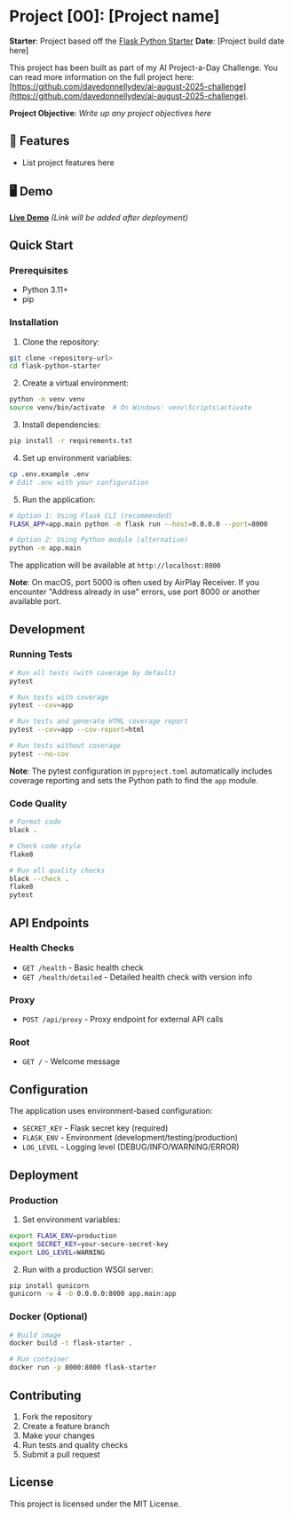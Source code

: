 # Project [00]: [Project name]

**Starter**: Project based off the [Flask Python Starter](https://github.com/davedonnellydev/flask-python-starter)
**Date**: [Project build date here]

This project has been built as part of my AI Project-a-Day Challenge. You can read more information on the full project here: [https://github.com/davedonnellydev/ai-august-2025-challenge](https://github.com/davedonnellydev/ai-august-2025-challenge).

**Project Objective**: *Write up any project objectives here*

## 🚀 Features

- List project features here


## 🖥️ Demo

**[Live Demo](https://your-demo-url.com)**
*(Link will be added after deployment)*


## Quick Start

### Prerequisites

- Python 3.11+
- pip

### Installation

1. Clone the repository:
```bash
git clone <repository-url>
cd flask-python-starter
```

2. Create a virtual environment:
```bash
python -m venv venv
source venv/bin/activate  # On Windows: venv\Scripts\activate
```

3. Install dependencies:
```bash
pip install -r requirements.txt
```

4. Set up environment variables:
```bash
cp .env.example .env
# Edit .env with your configuration
```

5. Run the application:
```bash
# Option 1: Using Flask CLI (recommended)
FLASK_APP=app.main python -m flask run --host=0.0.0.0 --port=8000

# Option 2: Using Python module (alternative)
python -m app.main
```

The application will be available at `http://localhost:8000`

**Note**: On macOS, port 5000 is often used by AirPlay Receiver. If you encounter "Address already in use" errors, use port 8000 or another available port.

## Development

### Running Tests

```bash
# Run all tests (with coverage by default)
pytest

# Run tests with coverage
pytest --cov=app

# Run tests and generate HTML coverage report
pytest --cov=app --cov-report=html

# Run tests without coverage
pytest --no-cov
```

**Note**: The pytest configuration in `pyproject.toml` automatically includes coverage reporting and sets the Python path to find the `app` module.

### Code Quality

```bash
# Format code
black .

# Check code style
flake8

# Run all quality checks
black --check .
flake8
pytest
```

## API Endpoints

### Health Checks

- `GET /health` - Basic health check
- `GET /health/detailed` - Detailed health check with version info

### Proxy

- `POST /api/proxy` - Proxy endpoint for external API calls

### Root

- `GET /` - Welcome message

## Configuration

The application uses environment-based configuration:

- `SECRET_KEY` - Flask secret key (required)
- `FLASK_ENV` - Environment (development/testing/production)
- `LOG_LEVEL` - Logging level (DEBUG/INFO/WARNING/ERROR)

## Deployment

### Production

1. Set environment variables:
```bash
export FLASK_ENV=production
export SECRET_KEY=your-secure-secret-key
export LOG_LEVEL=WARNING
```

2. Run with a production WSGI server:
```bash
pip install gunicorn
gunicorn -w 4 -b 0.0.0.0:8000 app.main:app
```

### Docker (Optional)

```bash
# Build image
docker build -t flask-starter .

# Run container
docker run -p 8000:8000 flask-starter
```

## Contributing

1. Fork the repository
2. Create a feature branch
3. Make your changes
4. Run tests and quality checks
5. Submit a pull request

## License

This project is licensed under the MIT License.
